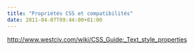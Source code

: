 ```yaml
---
title: "Propriétés CSS et compatibilités"
date: 2011-04-07T09:44:00+01:00
---
```

http://www.westciv.com/wiki/CSS_Guide:_Text_style_properties
